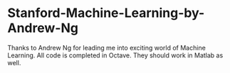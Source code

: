 # Stanford-Machine-Learning-by-Andrew-Ng
Thanks to Andrew Ng for leading me into exciting world of Machine Learning.
All code is completed in Octave. They should work in Matlab as well.
